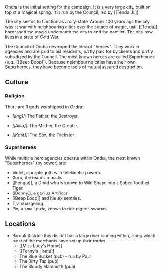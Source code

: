 Ondra is the initial setting for the campaign. It is a very large city, built on top of a magical spring.
It is run by the Council, led by [[Tenda Jr.]]. 

The city seems to function as a city-state. Around 100 years ago the city was at war with neighbouring cities over the source of magic, until [[Tenda]] harnessed the magic underneath the city to end the conflict. The city now lives in a state of Cold War.

The Council of Ondra developed the idea of "heroes". They work in agencies and are paid to aid residents, partly paid for by clients and partly subsidized by the Council. The most known heroes are called Superheroes (e.g., [[Beep Boop]]). Because neighbouring cities have their own Superheroes, they have become tools of mutual assured destruction.

## Culture
### Religion
There are 3 gods worshipped in Ondra:

+ *[[Ing]]:* The Father, the Destroyer.

+ *[[Allia]]:* The Mother, the Creator.

+ *[[Kast]]:* The Son, the Trickster.

### Superheroes
While multiple hero agencies operate within Ondra, the most known "Superheroes" (by power) are:

+ Violet, a purple goth with telekinetic powers.
+ Gurb, the team's muscle.
+ [[Fengar]], a Druid who is known to Wild Shape into a Saber-Toothed Tiger.
+ [[Benny]], a genius Artificer.
+ [[Beep Boop]] and his six sentries.
+ T, a changeling.
+ Pix, a small pixie, known to ride pigeon swarms.

## Locations
+ Barouk District: this district has a large river running within, along which most of the merchants have set up their trades.
	+ [[Miss Lucy's Home]]
	+ [[Fenny's Home]]
	+ The Blue Bucket (pub) - run by Paul
	+ The Dirty Tap (pub)
	+ The Bloody Mammoth (pub)
